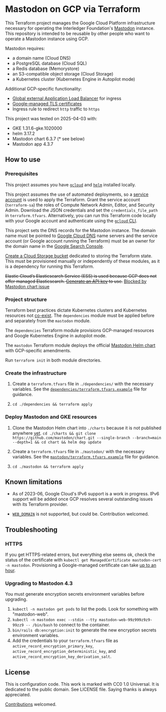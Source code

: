 # Mastodon on GCP via Terraform

This Terraform project manages the Google Cloud Platform infrastructure necessary for operating the Interledger Foundation's [Mastodon](https://joinmastodon.org/) instance. This repository is intended to be reusable by other people who want to operate a Mastodon instance using GCP.

Mastodon requires:

- a domain name (Cloud DNS)
- a PostgreSQL database (Cloud SQL)
- a Redis database (Memorystore)
- an S3-compatible object storage (Cloud Storage)
- a Kubernetes cluster (Kubernetes Engine in Autopilot mode)

Additional GCP-specific functionality:

- [Global external Application Load Balancer](https://cloud.google.com/load-balancing/docs/https) for ingress
- [Google-managed TLS certificates](https://cloud.google.com/kubernetes-engine/docs/how-to/managed-certs)
- Ingress rule to redirect `http` traffic to `https`

This project was tested on 2025-04-03 with:

- GKE 1.31.6-gke.1020000
- helm 3.17.2
- Mastodon chart 6.3.7 (* see below)
- Mastodon app 4.3.7

## How to use

### Prerequisites

This project assumes you have [`gcloud`](https://cloud.google.com/sdk/gcloud/) and [`helm`](https://helm.sh/docs/intro/install/) installed locally.

This project assumes the use of automated deployments, so a [service account](https://console.cloud.google.com/iam-admin/iam) is used to apply the Terraform. Grant the service account (`terraform-sa`) the roles of Compute Network Admin, Editor, and Security Admin. Download the JSON credentials and set the `credentials_file_path` in `terraform.tfvars`. Alternatively, you can run this Terraform code locally with your Google account and authenticate using the [`gcloud` CLI](https://cloud.google.com/sdk/gcloud/).

This project sets the DNS records for the Mastodon instance. The domain name must be pointed to [Google Cloud DNS](https://console.cloud.google.com/net-services/dns/zones) name servers and the service account (or Google account running the Terraform) must be an owner for the domain name in the [Google Search Console](https://search.google.com/search-console/users).

[Create a Cloud Storage bucket](https://console.cloud.google.com/storage/browser) dedicated to storing the Terraform state. This must be provisioned manually or independently of these modules, as it is a dependency for running this Terraform.

~~Elastic Cloud’s Elasticsearch Service (ESS) is used because GCP does not offer managed Elasticsearch. [Generate an API key](https://registry.terraform.io/providers/elastic/ec/latest/docs#api-key-authentication-recommended) to use.~~ [Blocked by Mastodon chart issue](https://github.com/mastodon/chart/issues/30)

### Project structure

Terraform best practices dictate Kubernetes clusters and Kubernetes resources not [co-exist](https://itnext.io/terraform-dont-use-kubernetes-provider-with-your-cluster-resource-d8ec5319d14a). The `dependencies` module must be applied before and separately from the `mastodon` module.

The `dependencies` Terraform module provisions GCP-managed resources and Google Kubernetes Engine in autopilot mode.

The `mastodon` Terraform module deploys the official [Mastodon Helm chart](https://github.com/mastodon/chart) with GCP-specific amendments.

Run `terraform init` in both module directories.

### Create the infrastructure

1. Create a `terraform.tfvars` file in `./dependencies/` with the necessary variables. See the [`dependencies/terraform.tfvars.example`](./dependencies/terraform.tfvars.example) file for guidance.

2. `cd ./dependencies && terraform apply`

### Deploy Mastodon and GKE resources

1. Clone the Mastodon Helm chart into `./charts` because it is not published anywhere [yet](https://github.com/mastodon/chart/issues/27). `cd ./charts && git clone https://github.com/mastodon/chart.git --single-branch --branch=main --depth=1 && cd chart && helm dep update`

2. Create a `terraform.tfvars` file in `./mastodon/` with the necessary variables. See the [`mastodon/terraform.tfvars.example`](./mastodon/terraform.tfvars.example) file for guidance.

3. `cd ./mastodon && terraform apply`

## Known limitations

- As of 2023-06, Google Cloud's IPv6 support is a work in progress. IPv6 support will be added once GCP resolves several outstanding issues with its Terraform provider.

- [`WEB_DOMAIN`](https://docs.joinmastodon.org/admin/config/#web_domain) is not supported, but could be. Contribution welcomed.

## Troubleshooting

### HTTPS

If you get HTTPS-related errors, but everything else seems ok, check the status of the certificate with `kubectl get ManagedCertificate mastodon-cert -n mastodon`. Provisioning a Google-managed certificate can take [up to an hour](https://cloud.google.com/load-balancing/docs/ssl-certificates/troubleshooting#certificate-managed-status).

### Upgrading to Mastodon 4.3

You must generate encryption secrets environment variables before upgrading.

1. `kubectl -n mastodon get pods` to list the pods. Look for something with "mastodon-web".
2. `kubectl -n mastodon exec --stdin --tty mastodon-web-99z999z9z9-99zz9 -- /bin/bash` to connect to the container.
3. `bin/rails db:encryption:init` to generate the new encryption secrets environment variables.
4. Add the credentials to your `terraform.tfvars` file as `active_record_encryption_primary_key`, `active_record_encryption_deterministic_key`, and `active_record_encryption_key_derivation_salt`.

## License

This is configuration code. This work is marked with CC0 1.0 Universal. It is dedicated to the public domain. See LICENSE file. Saying thanks is always appreciated.

[Contributions](./CONTRIBUTING.md) welcomed.
